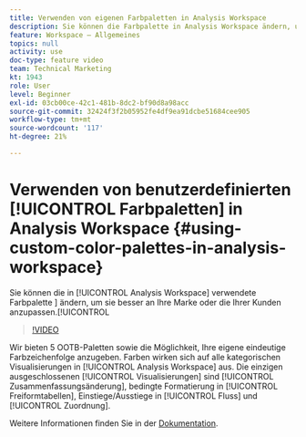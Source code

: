 ```yaml
---
title: Verwenden von eigenen Farbpaletten in Analysis Workspace
description: Sie können die Farbpalette in Analysis Workspace ändern, um sie besser an Ihre Marke oder die Ihrer Kunden anzupassen.
feature: Workspace – Allgemeines
topics: null
activity: use
doc-type: feature video
team: Technical Marketing
kt: 1943
role: User
level: Beginner
exl-id: 03cb00ce-42c1-481b-8dc2-bf90d8a98acc
source-git-commit: 32424f3f2b05952fe4df9ea91dcbe51684cee905
workflow-type: tm+mt
source-wordcount: '117'
ht-degree: 21%

---
```


# Verwenden von benutzerdefinierten [!UICONTROL Farbpaletten] in Analysis Workspace {#using-custom-color-palettes-in-analysis-workspace}

Sie können die in [!UICONTROL Analysis Workspace] verwendete Farbpalette ] ändern, um sie besser an Ihre Marke oder die Ihrer Kunden anzupassen.[!UICONTROL 

>[!VIDEO](https://video.tv.adobe.com/v/23876/?quality=12)

Wir bieten 5 OOTB-Paletten sowie die Möglichkeit, Ihre eigene eindeutige Farbzeichenfolge anzugeben. Farben wirken sich auf alle kategorischen Visualisierungen in [!UICONTROL Analysis Workspace] aus. Die einzigen ausgeschlossenen [!UICONTROL Visualisierungen] sind [!UICONTROL Zusammenfassungsänderung], bedingte Formatierung in [!UICONTROL Freiformtabellen], Einstiege/Ausstiege in [!UICONTROL Fluss] und [!UICONTROL Zuordnung].

Weitere Informationen finden Sie in der [Dokumentation](https://marketing.adobe.com/resources/help/de_DE/analytics/analysis-workspace/color_palettes.html).
